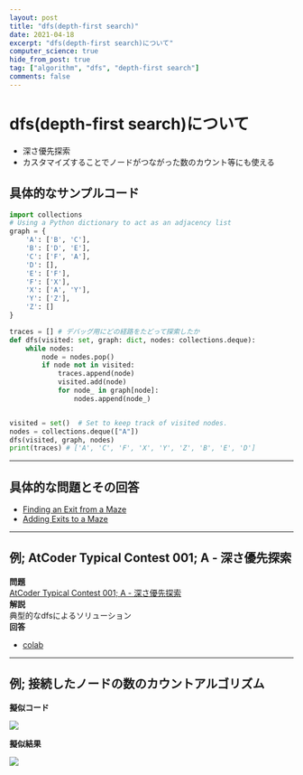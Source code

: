 ```yaml
---
layout: post
title: "dfs(depth-first search)"
date: 2021-04-18
excerpt: "dfs(depth-first search)について"
computer_science: true
hide_from_post: true
tag: ["algorithm", "dfs", "depth-first search"]
comments: false
---
```


# dfs(depth-first search)について
 - 深さ優先探索
 - カスタマイズすることでノードがつながった数のカウント等にも使える


## 具体的なサンプルコード

```python
import collections
# Using a Python dictionary to act as an adjacency list
graph = {
    'A': ['B', 'C'],
    'B': ['D', 'E'],
    'C': ['F', 'A'],
    'D': [],
    'E': ['F'],
    'F': ['X'],
    'X': ['A', 'Y'],
    'Y': ['Z'],
    'Z': []
}

traces = [] # デバッグ用にどの経路をたどって探索したか
def dfs(visited: set, graph: dict, nodes: collections.deque):
    while nodes:
        node = nodes.pop()
        if node not in visited:
            traces.append(node)
            visited.add(node)
            for node_ in graph[node]:
                nodes.append(node_)


visited = set()  # Set to keep track of visited nodes.
nodes = collections.deque(["A"])
dfs(visited, graph, nodes)
print(traces) # ['A', 'C', 'F', 'X', 'Y', 'Z', 'B', 'E', 'D']
```

---

## 具体的な問題とその回答
 - [Finding an Exit from a Maze](/finding-an-exit-from-a-maze)
 - [Adding Exits to a Maze](/adding-exists-to-a-maze)

---

## 例; AtCoder Typical Contest 001; A - 深さ優先探索
**問題**  
[AtCoder Typical Contest 001; A - 深さ優先探索](https://atcoder.jp/contests/atc001/tasks/dfs_a)  
**解説**  
典型的なdfsによるソリューション  
**回答**  
 - [colab](https://colab.research.google.com/drive/1H91Xgt0B7ITR9ozKhqRGyl8bH_5FqfLz?usp=sharing)

---

## 例; 接続したノードの数のカウントアルゴリズム

**擬似コード**  
<div>
  <img src="https://user-images.githubusercontent.com/4949982/115136275-b2f70a00-a059-11eb-8cdf-09924b326905.png">
</div>

**擬似結果**  
<div>
  <img src="https://user-images.githubusercontent.com/4949982/115136344-2862da80-a05a-11eb-8e0f-4877d6997583.png">
</div>
